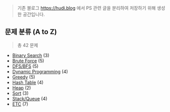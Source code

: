 > 기존 블로그 https://hudi.blog 에서 PS 관련 글을 분리하여 저장하기 위해 생성한 공간입니다.

## 문제 분류 (A to Z)

> 총 42 문제

- [Binary Search](https://github.com/devHudi/problem-solving/tree/master/binary-search) (3)
- [Brute Force](https://github.com/devHudi/problem-solving/tree/master/brute-force) (5)
- [DFS/BFS](https://github.com/devHudi/problem-solving/tree/master/dfs-bfs) (5)
- [Dynamic Programming](https://github.com/devHudi/problem-solving/tree/master/dynamic-programming) (4)
- [Greedy](https://github.com/devHudi/problem-solving/tree/master/greedy) (5)
- [Hash Table](https://github.com/devHudi/problem-solving/tree/master/hash-table) (4)
- [Heap](https://github.com/devHudi/problem-solving/tree/master/heap) (2)
- [Sort](https://github.com/devHudi/problem-solving/tree/master/sort) (3)
- [Stack/Queue](https://github.com/devHudi/problem-solving/tree/master/stack-queue) (4)
- [ETC](https://github.com/devHudi/problem-solving/tree/master/etc) (7)
